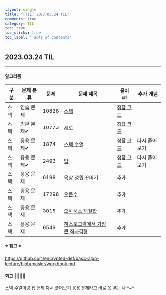 ```yaml
---
layout: single
title: "[TIL] 2023.03.24 TIL"
comments: true
category: TIL
toc: true
toc_sticky: true
toc_label: "Table of Contents"
---
```


## 2023.03.24 TIL

---
####  알고리즘

| 구분  | 문제 분류  | 문제   | 문제 제목                                | 풀이 url                                                                                                   | 추가 개념                       |
|-----|----------|------|--------------------------------------|----------------------------------------------------------------------------------------------------------|-----------------------------|
| 스택  | 연습 문제 | 10828 | [스택](https://www.acmicpc.net/problem/10828) | [정답 코드](https://eivomin.github.io/baekjoon/%EB%B0%B1%EC%A4%80-10828-%EC%8A%A4%ED%83%9D/)                 |
| 스택   | 기본 문제✔ | 10773 | [제로](https://www.acmicpc.net/problem/10773) | [정답 코드](https://eivomin.github.io/baekjoon/%EB%B0%B1%EC%A4%80-10773-%EC%A0%9C%EB%A1%9C/)                 |
| 스택   | 응용 문제✔ | 1874 | [스택 수열](https://www.acmicpc.net/problem/1874) | [정답 코드](https://eivomin.github.io/baekjoon/%EB%B0%B1%EC%A4%80-1874-%EC%8A%A4%ED%83%9D%EC%88%98%EC%97%B4/) |다시 풀어보기
| 스택   | 응용 문제✔ | 2493 | [탑](https://www.acmicpc.net/problem/2493) | [정답 코드](https://eivomin.github.io/baekjoon/%EB%B0%B1%EC%A4%80-2493-%ED%83%91/)                           |다시 풀어보기
| 스택   | 응용 문제 | 6198 | [옥상 정원 꾸미기](https://www.acmicpc.net/problem/6198) | 추가                                                                                                       |
| 스택   | 응용 문제 | 17298 | [오큰수](https://www.acmicpc.net/problem/17298) | 추가                                                                                                       |
| 스택   | 응용 문제 | 3015 | [오아시스 재결합](https://www.acmicpc.net/problem/3015) | 추가                                                                                                       |
| 스택   | 응용 문제 | 6549 | [히스토그램에서 가장 큰 직사각형](https://www.acmicpc.net/problem/6549) | 추가                                                                                                       |

#### ⭐️ 참고 ⭐️
<https://github.com/encrypted-def/basic-algo-lecture/blob/master/workbook.md>



#### 회고 👩🏻‍💻📝
스택 수열이랑 탑 문제 다시 풀어보기
응용 문제라고 바로 못 푸는 나 ^~^
